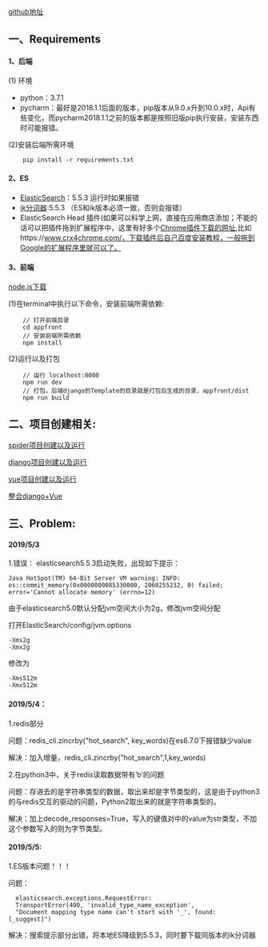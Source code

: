 [github地址](https://github.com/ABigCat/Django_Vue_Demo)
## 一、Requirements
#### 1、后端
(1) 环境
- python：3.7.1
- pycharm：最好是2018.1.1后面的版本，pip版本从9.0.x升到10.0.x时，Api有些变化，而pycharm2018.1.1之前的版本都是按照旧版pip执行安装，安装东西时可能报错。

(2)安装后端所需环境

```
    pip install -r requirements.txt
```

#### 2、ES
- [ElasticSearch](https://www.elastic.co/cn/downloads/past-releases/elasticsearch-5-5-3)：5.5.3
  运行时如果报错
- [ik分词器](https://github.com/medcl/elasticsearch-analysis-ik/releases/tag/v5.5.3):5.5.3
 （ES和ik版本必须一致，否则会报错）
- ElasticSearch Head 插件(如果可以科学上网，直接在应用商店添加；不能的话可以把插件拖到扩展程序中，这里有好多个[Chrome插件下载的网址](https://zhuanlan.zhihu.com/p/35802469),比如https://www.crx4chrome.com/，下载插件后自己百度安装教程，一般拖到Google的扩展程序里就可以了。
#### 3、前端 
[node.js下载](https://nodejs.org/zh-cn/download/)

(1)在terminal中执行以下命令，安装前端所需依赖:
```
    // 打开前端目录
    cd appfront
    // 安装前端所需依赖
    npm install
```
(2)运行以及打包

```
    // 运行 localhost:8080
    npm run dev
    // 打包，后端django的Template的目录就是打包后生成的目录，appfront/dist
    npm run build
```
## 二、项目创建相关:
[spider项目创建以及运行](https://blog.csdn.net/l2535460824/article/details/89883119)

[django项目创建以及运行](https://blog.csdn.net/l2535460824/article/details/89883261)

[vue项目创建以及运行](https://blog.csdn.net/l2535460824/article/details/89883306)

[整合django+Vue](https://blog.csdn.net/l2535460824/article/details/89883345)

## 三、Problem:
#### 2019/5/3

1.错误： elasticsearch5.5.3启动失败，出现如下提示：
```
Java HotSpot(TM) 64-Bit Server VM warning: INFO: os::commit_memory(0x0000000085330000, 2060255232, 0) failed; 
error='Cannot allocate memory' (errno=12)
```
由于elasticsearch5.0默认分配jvm空间大小为2g，修改jvm空间分配

打开ElasticSearch/config/jvm.options
```
-Xms2g
-Xmx2g
```
修改为
```
-Xms512m
-Xmx512m
```
#### 2019/5/4：

1.redis部分

问题：redis_cli.zincrby("hot_search", key_words)在es6.7.0下报错缺少value 
  
解决：加入增量，redis_cli.zincrby("hot_search",1,key_words)

2.在python3中，关于redis读取数据带有‘b’的问题

问题：存进去的是字符串类型的数据，取出来却是字节类型的，这是由于python3的与redis交互的驱动的问题，Python2取出来的就是字符串类型的。

解决：加上decode_responses=True，写入的键值对中的value为str类型，不加这个参数写入的则为字节类型。

#### 2019/5/5:

1.ES版本问题！！！ 

问题：
```
  elasticsearch.exceptions.RequestError: 
  TransportError(400, 'invalid_type_name_exception', 
  "Document mapping type name can't start with '_', found: [_suggest]")
```
解决：搜索提示部分出错，将本地ES降级到5.5.3，同时要下载同版本的ik分词器




